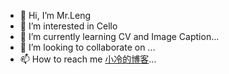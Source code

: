 - 👋 Hi, I’m Mr.Leng
- 👀 I’m interested in Cello
- 🌱 I’m currently learning CV and Image Caption...
- 💞️ I’m looking to collaborate on ...
- 📫 How to reach me [小冷的博客](http://www.bangbangbangbang.top)...

<!---
805477481/805477481 is a ✨ special ✨ repository because its `README.md` (this file) appears on your GitHub profile.
You can click the Preview link to take a look at your changes.
--->
